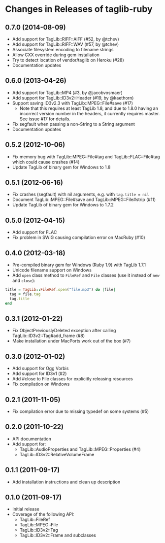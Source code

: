 Changes in Releases of taglib-ruby
==================================

## 0.7.0 (2014-08-09)

* Add support for TagLib::RIFF::AIFF (#52, by @tchev)
* Add support for TagLib::RIFF::WAV (#57, by @tchev)
* Associate filesystem encoding to filename strings
* Allow CXX override during gem installation
* Try to detect location of vendor/taglib on Heroku (#28)
* Documentation updates

## 0.6.0 (2013-04-26)

* Add support for TagLib::MP4 (#3, by @jacobvosmaer)
* Add support for TagLib::ID3v2::Header (#19, by @kaethorn)
* Support saving ID3v2.3 with TagLib::MPEG::File#save (#17)
  *  Note that this requires at least TagLib 1.8, and due to 1.8.0
     having an incorrect version number in the headers, it currently
     requires master. See issue #17 for details.
* Fix segfault when passing a non-String to a String argument
* Documentation updates

## 0.5.2 (2012-10-06)

* Fix memory bug with TagLib::MPEG::File#tag and TagLib::FLAC::File#tag
  which could cause crashes (#14)
* Update TagLib of binary gem for Windows to 1.8

## 0.5.1 (2012-06-16)

* Fix crashes (segfault) with nil arguments, e.g. with `tag.title = nil`
* Document TagLib::MPEG::File#save and TagLib::MPEG::File#strip (#11)
* Update TagLib of binary gem for Windows to 1.7.2

## 0.5.0 (2012-04-15)

* Add support for FLAC
* Fix problem in SWIG causing compilation error on MacRuby (#10)

## 0.4.0 (2012-03-18)

* Pre-compiled binary gem for Windows (Ruby 1.9) with TagLib 1.7.1
* Unicode filename support on Windows
* Add `open` class method to `FileRef` and `File` classes (use it
  instead of `new` and `close`):

```ruby
title = TagLib::FileRef.open("file.mp3") do |file|
  tag = file.tag
  tag.title
end
```

## 0.3.1 (2012-01-22)

* Fix ObjectPreviouslyDeleted exception after calling
  TagLib::ID3v2::Tag#add_frame (#8)
* Make installation under MacPorts work out of the box (#7)

## 0.3.0 (2012-01-02)

* Add support for Ogg Vorbis
* Add support for ID3v1 (#2)
* Add #close to File classes for explicitly releasing resources
* Fix compilation on Windows

## 0.2.1 (2011-11-05)

* Fix compilation error due to missing typedef on some systems (#5)

## 0.2.0 (2011-10-22)

* API documentation
* Add support for:
  * TagLib::AudioProperties and TagLib::MPEG::Properties (#4)
  * TagLib::ID3v2::RelativeVolumeFrame

## 0.1.1 (2011-09-17)

* Add installation instructions and clean up description

## 0.1.0 (2011-09-17)

* Initial release
* Coverage of the following API:
  * TagLib::FileRef
  * TagLib::MPEG::File
  * TagLib::ID3v2::Tag
  * TagLib::ID3v2::Frame and subclasses
